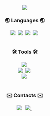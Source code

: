 <!--
**FWWKCS/FWWKCS** is a ✨ _special_ ✨ repository because its `README.md` (this file) appears on your GitHub profile.

Here are some ideas to get you started:

- 🔭 I’m currently working on ...
- 🌱 I’m currently learning ...
- 👯 I’m looking to collaborate on ...
- 🤔 I’m looking for help with ...
- 💬 Ask me about ...
- 📫 How to reach me: ...
- 😄 Pronouns: ...
- ⚡ Fun fact: ...
-->

<!-- title -->
<p align='center'>
    <img src="https://capsule-render.vercel.app/api?type=waving&color=3580BB&height=300&section=header&text=FWWKCS&fontColor=FFFFFF&fontSize=90&animation=fadeIn&fontAlignY=38"/>
</p>

<!-- contents -->
<h3 align="center">🌏 Languages 🌏</h3>
<div align="center">
  <img src="https://img.shields.io/badge/Python-3670A0?style=for-the-badge&logo=python&logoColor=ffdd54" />&nbsp
  <img src="https://img.shields.io/badge/C++-00599C?style=for-the-badge&logo=cplusplus&logoColor=white" />&nbsp
  <img src="https://img.shields.io/badge/c%23-512BD4?style=for-the-badge&logo=csharp&logoColor=white" />&nbsp
  <img src="https://img.shields.io/badge/Java-007396?style=for-the-badge&logo=OpenJDK&logoColor=white">&nbsp
</div>

<br>

<h3 align="center">🛠️ Tools 🛠️</h3>
<div align="center">
  <img src="https://img.shields.io/badge/Unity-000000?style=for-the-badge&logo=unity&logoColor=white">&nbsp
</div>

<div align="center">
  <img src="https://img.shields.io/badge/Visual%20Studio-5C2D91.svg?style=for-the-badge&logo=visual-studio&logoColor=white">&nbsp
  <img src="https://img.shields.io/badge/VS%20Code-0078d7.svg?style=for-the-badge&logo=visual-studio-code&logoColor=white">&nbsp
</div>

<div align="center">
  <img src="https://img.shields.io/badge/android%20studio-346ac1?style=for-the-badge&logo=android%20studio&logoColor=white">&nbsp
</div>

<br>

<h3 align="center">✉️ Contacts ✉️</h3>
<div align="center">
  <a href="mailto:ckstlr1607@gmail.com" style="text-decoration: none;">
    <img src="https://img.shields.io/badge/Gmail-D14836?style=for-the-badge&logo=gmail&logoColor=white" />
  </a>&nbsp
  <a href="https://www.discord.com/users/751814674877775923">
    <img src="https://img.shields.io/badge/Discord-5865F2.svg?style=for-the-badge&logo=discord&logoColor=white" />
  </a>&nbsp
</div>
